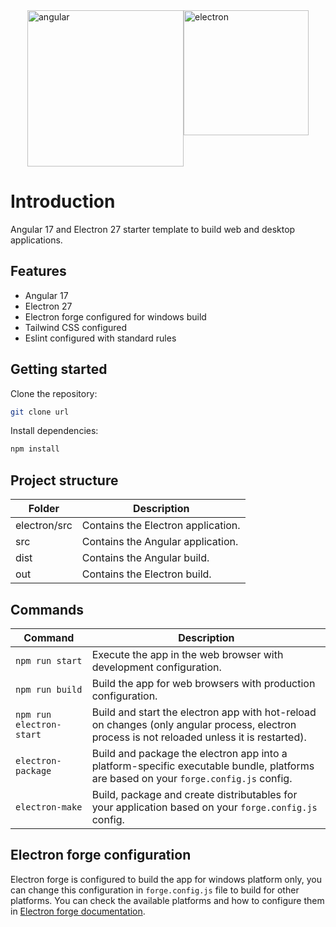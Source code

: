 <div style="display: flex; justify-content: center;">
  <img src="https://miro.medium.com/v2/resize:fit:640/format:webp/1*jlg3PXZ6PYdUGy40tXybKw.gif" alt="angular" width="250"/>
  <img src="https://www.electronjs.org/es/assets/img/logo.svg" alt="electron" width="200" />
</div>

# Introduction

Angular 17 and Electron 27 starter template to build web and desktop applications.

## Features

- Angular 17
- Electron 27
- Electron forge configured for windows build
- Tailwind CSS configured
- Eslint configured with standard rules


## Getting started

Clone the repository:

```bash
git clone url
```

Install dependencies:

```bash
npm install
```

## Project structure

| Folder       | Description                        |
|--------------|------------------------------------|
| electron/src | Contains the Electron application. |
| src          | Contains the Angular application.  |
| dist         | Contains the Angular build.        |
| out          | Contains the Electron build.       |

## Commands

| Command                  | Description                                                                                                                                  |
|--------------------------|----------------------------------------------------------------------------------------------------------------------------------------------|
| `npm run start`          | Execute the app in the web browser with development configuration.                                                                           |
| `npm run build`          | Build the app for web browsers with production configuration.                                                                                |
| `npm run electron-start` | Build and start the electron app with hot-reload on changes (only angular process, electron process is not reloaded unless it is restarted). |
| `electron-package`       | Build and package the electron app into a platform-specific executable bundle, platforms are based on your `forge.config.js` config.         |
| `electron-make`          | Build, package and create distributables for your application based on your `forge.config.js` config.                                        |

## Electron forge configuration

Electron forge is configured to build the app for windows platform only, you can change this configuration in `forge.config.js` file to build for other platforms.
You can check the available platforms and how to configure them in [Electron forge documentation](https://www.electronforge.io/config/makers).


